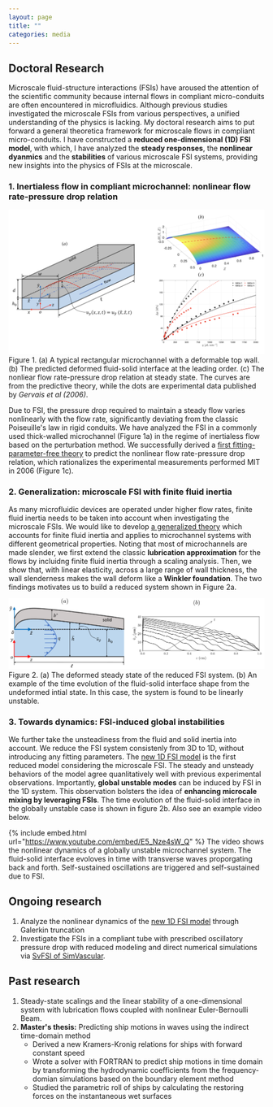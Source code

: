 ```yaml
---
layout: page
title: ""
categories: media
---
```


## Doctoral Research

Microscale fluid-structure interactions (FSIs) have aroused the attention of the scientific community because internal flows in compliant micro-conduits are 
often encountered in microfluidics. Although previous studies investigated the microscale FSIs from various perspectives, a unified understanding of the physics is lacking. My doctoral research aims to put forward a general theoretica framework for microscale flows in compliant micro-conduits. I have constructed a 
**reduced one-dimensional (1D) FSI model**, with which, I have analyzed the **steady responses**, the **nonlinear dyanmics** and the **stabilities** of various 
microscale FSI systems, providing new insights into the physics of FSIs at the microscale.    

### 1. Inertialess flow in compliant microchannel: nonlinear flow rate-pressure drop relation

![](/assets/research-fig1.png)Figure 1. (a) A typical rectangular microchannel with a deformable top wall. (b) The predicted deformed fluid-solid interface at the leading order. (c) The nonliear flow rate-pressure drop relation at steady state. The curves are from the predictive theory, while the dots are experimental data published by *Gervais et al (2006)*.

Due to FSI, the pressure drop required to maintain a steady flow varies nonlinearly with the flow rate, significantly deviating from the classic Poiseuille's law in rigid conduits. We have analyzed the FSI in a commonly used thick-walled microchannel (Figure 1a) in the regime of inertialess flow based on the perturbation method. We successfully derived a [first fitting-parameter-free theory](https://doi.org/10.1098/rspa.2019.0513) to predict the nonlinear flow rate-pressure drop relation, which rationalizes the experimental measurements performed MIT in 2006 (Figure 1c). 

### 2. Generalization: microscale FSI with finite fluid inertia

As many microfluidic devices are operated under higher flow rates, finite fluid inertia needs to be taken into account when investigating the microscale FSIs. We would like to develop [a generalized theory](https://aip.scitation.org/doi/10.1063/5.0062252) which accounts for finite fluid inertia and applies to microchannel systems with different geometrical properties. Noting that most of microchannels are made slender, we first extend the classic **lubrication approximation** for the flows by incluidng finite fluid inertia through a scaling analysis. Then, we show that, with linear elasticity, across a large range of wall thickness, the wall slenderness makes the wall deform like a **Winkler foundation**. The two findings motivates us to build a reduced system shown in Figure 2a. 

![](/assets/research-fig2.png)Figure 2. (a) The deformed steady state of the reduced FSI system. (b) An example of the time evolution of the fluid-solid interface shape from the undeformed intial state. In this case, the system is found to be linearly unstable. 

### 3. Towards dynamics: FSI-induced global instabilities

We further take the unsteadiness from the fluid and solid inertia into account. We reduce the FSI system consistenly from 3D to 1D, without introducing any fitting parameters. The [new 1D FSI model]() is the first reduced model considering the microscale FSI. The steady and unsteady behaviors of the model agree quanlitatively well with previous experimental observations. Importantly, **global unstable modes** can be induced by FSI in the 1D system. This observation bolsters the idea of **enhancing microcale mixing by leveraging FSIs**. The time evolution of the fluid-solid interface in the globally unstable case is shown in figure 2b. Also see an example video below. 

{% include embed.html url="https://www.youtube.com/embed/E5_Nze4sW_Q" %} The video shows the nonlinear dynamics of a globally unstable microchannel system. The fluid-solid interface evoloves in time with transverse waves proporgating back and forth. Self-sustained oscillations are triggered and self-sustained due to FSI.

## Ongoing research
1. Analyze the nonlinear dynamics of the [new 1D FSI model]() through Galerkin truncation
2. Investigate the FSIs in a compliant tube with prescribed oscillatory pressure drop with reduced modeling and direct numerical simulations via [SvFSI of SimVascular](https://simvascular.github.io/docssvFSI.html).

## Past research

1. Steady-state scalings and the linear stability of a one-dimensional system with lubrication flows coupled with nonlinear Euler-Bernoulli Beam.
2. **Master's thesis:** Predicting ship motions in waves using the indirect time-domain method
   - Derived a new Kramers-Kronig relations for ships with forward constant speed
   - Wrote a solver with FORTRAN to predict ship motions in time domain by transforming the hydrodynamic coefficients from the frequency-domian simulations based on the boundary element method
   - Studied the parametric roll of ships by calculating the restoring forces on the instantaneous wet surfaces
   
